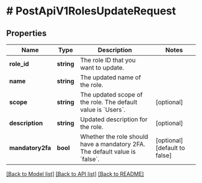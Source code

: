 # # PostApiV1RolesUpdateRequest

## Properties

Name | Type | Description | Notes
------------ | ------------- | ------------- | -------------
**role_id** | **string** | The role ID that you want to update. |
**name** | **string** | The updated name of the role. |
**scope** | **string** | The updated  scope of the role. The default value is &#x60;Users&#x60;. | [optional]
**description** | **string** | Updated description for the role. | [optional]
**mandatory2fa** | **bool** | Whether the role should have a mandatory 2FA. The default value is &#x60;false&#x60;. | [optional] [default to false]

[[Back to Model list]](../../README.md#models) [[Back to API list]](../../README.md#endpoints) [[Back to README]](../../README.md)
